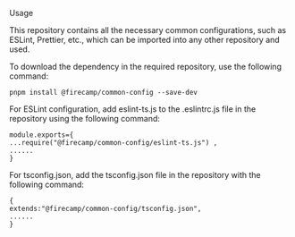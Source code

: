 Usage



This repository contains all the necessary common configurations, such as ESLint, Prettier, etc., which can be imported into any other repository and used.



To download the dependency in the required repository, use the following command:

```
pnpm install @firecamp/common-config --save-dev
```

For ESLint configuration, add eslint-ts.js to the .eslintrc.js file in the repository using the following command:

```
module.exports={
...require("@firecamp/common-config/eslint-ts.js") ,
......
}
```

For tsconfig.json, add the tsconfig.json file in the repository with the following command:

```
{
extends:"@firecamp/common-config/tsconfig.json",
......
}
```
